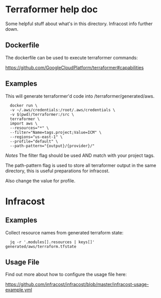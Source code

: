 # Terraformer help doc

Some helpful stuff about what's in this directory. Infracost info further 
down.

## Dockerfile

The dockerfile can be used to execute terraformer commands:

  https://github.com/GoogleCloudPlatform/terraformer#capabilities

## Examples

This will generate terraformer'd code into /terraformer/generated/aws.

```
  docker run \
  -v ~/.aws/credentials:/root/.aws/credentials \
  -v $(pwd)/terraformer:/src \
  terraformer \
  import aws \
  --resources="*" \
  --filter="Name=tags.project;Value=ICM" \
  --regions="us-east-1" \
  --profile="default" \
  --path-pattern="{output}/{provider}/"
```
*Notes*
  The filter flag should be used AND match with your project tags.

  The path-pattern flag is used to store all terraformer output in the same 
  directory, this is useful preparations for infracost.

  Also change the value for profile.

# Infracost 

## Examples 

Collect resource names from generated terraform state:

```
  jq -r '.modules[].resources | keys[]' generated/aws/terraform.tfstate
```

## Usage File

Find out more about how to configure the usage file here: 

https://github.com/infracost/infracost/blob/master/infracost-usage-example.yml